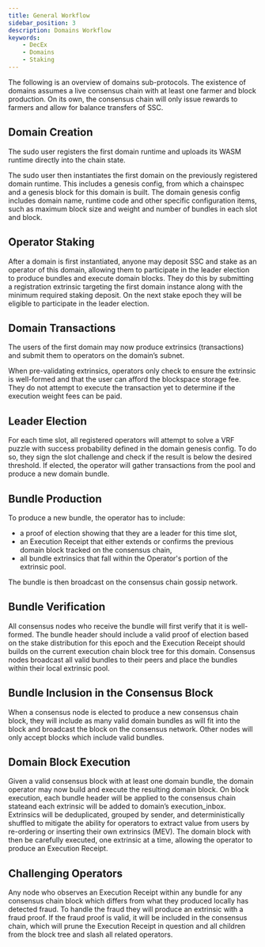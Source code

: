 ```yaml
---
title: General Workflow
sidebar_position: 3
description: Domains Workflow
keywords:
    - DecEx
    - Domains
    - Staking
---
```

 The following is an overview of domains sub-protocols. The existence of domains assumes a live consensus chain with at least one farmer and block production. On its own, the consensus chain will only issue rewards to farmers and allow for balance transfers of SSC. 
    
## Domain Creation
    
The sudo user registers the first domain runtime and uploads its WASM runtime directly into the chain state. 

The sudo user then instantiates the first domain on the previously registered domain runtime. This includes a genesis config, from which a chainspec and a genesis block for this domain is built. The domain genesis config includes domain name, runtime code and other specific configuration items, such as maximum block size and weight and number of bundles in each slot and block.
    
## Operator Staking
    
After a domain is first instantiated, anyone may deposit SSC and stake as an operator of this domain, allowing them to participate in the leader election to produce bundles and execute domain blocks. 
They do this by submitting a registration extrinsic targeting the first domain instance along with the minimum required staking deposit. On the next stake epoch they will be eligible to participate in the leader election. 

    
## Domain Transactions
    
The users of the first domain may now produce extrinsics (transactions) and submit them to operators on the domain’s subnet.

When pre-validating extrinsics, operators only check to ensure the extrinsic is well-formed and that the user can afford the blockspace storage fee. They do not attempt to execute the transaction yet to determine if the execution weight fees can be paid.
    
## Leader Election
    
For each time slot, all registered operators will attempt to solve a VRF puzzle with success probability defined in the domain genesis config. To do so, they sign the slot challenge and check if the result is below the desired threshold. If elected, the operator will gather transactions from the pool and produce a new domain bundle. 
    
## Bundle Production
    
To produce a new bundle, the operator has to include: 
- a proof of election showing that they are a leader for this time slot, 
- an Execution Receipt that either extends or confirms the previous domain block tracked on the consensus chain, 
- all bundle extrinsics that fall within the Operator's portion of the extrinsic pool. 

The bundle is then broadcast on the consensus chain gossip network. 
    
## Bundle Verification
    
All consensus nodes who receive the bundle will first verify that it is well-formed. The bundle header should include a valid proof of election based on the stake distribution for this epoch and the Execution Receipt should builds on the current execution chain block tree for this domain.
Consensus nodes broadcast all valid bundles to their peers and place the bundles within their local extrinsic pool.
    
## Bundle Inclusion in the Consensus Block
    
When a consensus node is elected to produce a new consensus chain block, they will include as many valid domain bundles as will fit into the block and broadcast the block on the consensus network. Other nodes will only accept blocks which include valid bundles. 
    
## Domain Block Execution
    
Given a valid consensus block with at least one domain bundle, the domain operator may now build and execute the resulting domain block. 
On block execution, each bundle header will be applied to the consensus chain stateand each extrinsic will be added to domain’s execution_inbox. 
Extrinsics will be deduplicated, grouped by sender, and deterministically shuffled to mitigate the ability for operators to extract value from users by re-ordering or inserting their own extrinsics (MEV). 
The domain block with then be carefully executed, one extrinsic at a time, allowing the operator to produce an Execution Receipt.
    
## Challenging Operators
    
Any node who observes an Execution Receipt within any bundle for any consensus chain block which differs from what they produced locally has detected fraud. To handle the fraud they will produce an extrinsic with a fraud proof. If the fraud proof is valid, it will be included in the consensus chain, which will prune the Execution Receipt in question and all children from the block tree and slash all related operators. 
    